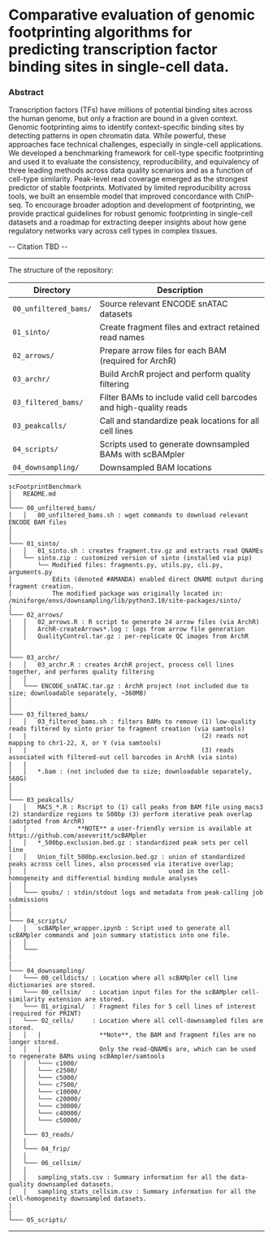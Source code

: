 
# Comparative evaluation of genomic footprinting algorithms for predicting transcription factor binding sites in single-cell data.

### Abstract
Transcription factors (TFs) have millions of potential binding sites across the human genome, but only a fraction are bound in a given context. Genomic footprinting aims to identify context-specific binding sites by detecting patterns in open chromatin data. While powerful, these approaches face technical challenges, especially in single-cell applications. We developed a benchmarking framework for cell-type specific footprinting and used it to evaluate the consistency, reproducibility, and equivalency of three leading methods across data quality scenarios and as a function of cell-type similarity. Peak-level read coverage emerged as the strongest predictor of stable footprints. Motivated by limited reproducibility across tools, we built an ensemble model that improved concordance with ChIP-seq. To encourage broader adoption and development of footprinting, we provide practical guidelines for robust genomic footprinting in single-cell datasets and a roadmap for extracting deeper insights about how gene regulatory networks vary across cell types in complex tissues. 

-- Citation TBD -- 

---------------
The structure of the repository:

| Directory             | Description                              |
| --------------------- | ---------------------------------------- |
| `00_unfiltered_bams/` | Source relevant ENCODE snATAC datasets |
| `01_sinto/`           | Create fragment files and extract retained read names |
| `02_arrows/`          | Prepare arrow files for each BAM (required for ArchR) |
| `03_archr/`           | Build ArchR project and perform quality filtering  |
| `03_filtered_bams/`   | Filter BAMs to include valid cell barcodes and high-quality reads |
| `03_peakcalls/`       | Call and standardize peak locations for all cell lines |
| `04_scripts/`         | Scripts used to generate downsampled BAMs with scBAMpler |
| `04_downsampling/`    | Downsampled BAM locations |


```
scFootprintBenchmark
│   README.md
│
└─── 00_unfiltered_bams/
│   │   00_unfiltered_bams.sh : wget commands to download relevant ENCODE BAM files
│
│
└─── 01_sinto/
│   │   01_sinto.sh : creates fragment.tsv.gz and extracts read QNAMEs
│   └── sinto.zip : customized version of sinto (installed via pip)
│       └── Modified files: fragments.py, utils.py, cli.py, arguments.py
│           Edits (denoted #AMANDA) enabled direct QNAME output during fragment creation.
│           The modified package was originally located in: /miniforge/envs/downsampling/lib/python3.10/site-packages/sinto/
│ 
└─── 02_arrows/
│   │   02_arrows.R : R script to generate 24 arrow files (via ArchR)
│   │   ArchR-createArrows*.log : logs from arrow file generation
│   │   QualityControl.tar.gz : per-replicate QC images from ArchR 
│
│
└─── 03_archr/
│   │   03_archr.R : creates ArchR project, process cell lines together, and performs quality filtering
│   │
│   └─── ENCODE_snATAC.tar.gz : ArchR project (not included due to size; downloadable separately, ~360MB)
│
│
└─── 03_filtered_bams/
│   │   03_filtered_bams.sh : filters BAMs to remove (1) low-quality reads filtered by sinto prior to fragment creation (via samtools)
|   |                                                (2) reads not mapping to chr1-22, X, or Y (via samtools)
|   |                                                (3) reads associated with filtered-out cell barcodes in ArchR (via sinto)
|   | 
│   │   *.bam : (not included due to size; downloadable separately, 568G)
|
│
└─── 03_peakcalls/ 
│   │   MACS_*.R : Rscript to (1) call peaks from BAM file using macs3 (2) standardize regions to 500bp (3) perform iterative peak overlap (adotpted from ArchR)
│   │              **NOTE** a user-friendly version is available at https://github.com/aseveritt/scBAMpler
│   │   *_500bp.exclusion.bed.gz : standardized peak sets per cell line 
│   │   Union_filt_500bp.exclusion.bed.gz : union of standardized peaks across cell lines, also processed via iterative overlap;
│   │                                       used in the cell-homogeneity and differential binding module analyses  
│   │ 
│   └─── qsubs/ : stdin/stdout logs and metadata from peak-calling job submissions
|
|
└─── 04_scripts/
│   │   scBAMpler_wrapper.ipynb : Script used to generate all scBAMpler commands and join summary statistics into one file. 
│   │
│   └───
|
|
└─── 04_downsampling/
│   └─── 00_celldicts/ : Location where all scBAMpler cell line dictionaries are stored. 
│   └─── 00_cellsim/   : Location input files for the scBAMpler cell-similarity extension are stored. 
│   └─── 01_original/  : Fragment files for 5 cell lines of interest (required for PRINT)
│   └─── 02_cells/     : Location where all cell-downsampled files are stored.
│   │   |                **Note**, the BAM and fragment files are no longer stored.
│   │   |                Only the read-QNAMEs are, which can be used to regenerate BAMs using scBAmpler/samtools 
│   │   └─── c1000/
│   │   └─── c2500/
│   │   └─── c5000/
│   │   └─── c7500/
│   │   └─── c10000/
│   │   └─── c20000/
│   │   └─── c30000/
│   │   └─── c40000/
│   │   └─── c50000/
│   │ 
│   └─── 03_reads/
│   │ 
│   └─── 04_frip/
│   │ 
│   └─── 06_cellsim/
│   │ 
│   │   sampling_stats.csv : Summary information for all the data-quality downsampled datasets. 
│   │   sampling_stats_cellsim.csv : Summary information for all the cell-homogeneity downsampled datasets. 
|
|
└─── 05_scripts/
```


---------------

